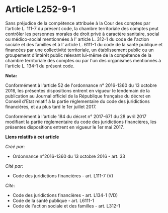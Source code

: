 # Article L252-9-1

Sans préjudice de la compétence attribuée à la Cour des comptes par l'article L. 111-7 du présent code, la chambre
territoriale des comptes peut contrôler les personnes morales de droit privé à caractère sanitaire, social ou médico-social
mentionnées à l' article L. 312-1 du code de l'action sociale et des familles et à l' article L. 6111-1 du code de la santé
publique et financées par une collectivité territoriale, un établissement public ou un groupement d'intérêt public relevant
lui-même de la compétence de la chambre territoriale des comptes ou par l'un des organismes mentionnés à l'article L. 134-1
du présent code.

**Nota:**

Conformément à l'article 52 de l'ordonnance n° 2016-1360 du 13 octobre 2016, les présentes dispositions entrent en vigueur le
lendemain de la publication au Journal officiel de la République française du décret en Conseil d'Etat relatif à la partie
réglementaire du code des juridictions financières, et au plus tard le 1er juillet 2017.

Conformément à l'article 184 du décret n° 2017-671 du 28 avril 2017 modifiant la partie réglementaire du code des
juridictions financières, les présentes dispositions entrent en vigueur le 1er mai 2017.

**Liens relatifs à cet article**

_Créé par_:

  - Ordonnance n°2016-1360 du 13 octobre 2016 - art. 33

_Cité par_:

  - Code des juridictions financières - art. L111-7 (V)

_Cite_:

  - Code des juridictions financières - art. L134-1 (VD)
  - Code de la santé publique - art. L6111-1
  - Code de l'action sociale et des familles - art. L312-1
